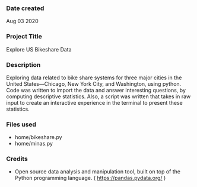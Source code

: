 ### Date created
Aug 03 2020

### Project Title
Explore US Bikeshare Data

### Description
Exploring data related to bike share systems for three major cities in the United States—Chicago, New York City, and Washington, using python. Code was written to import the data and answer interesting questions, by computing descriptive statistics. Also, a script was written that takes in raw input to create an interactive experience in the terminal to present these statistics.

### Files used
- home/bikeshare.py
- home/minas.py

### Credits
- Open source data analysis and manipulation tool, built on top of the Python programming language. 
( https://pandas.pydata.org/ )